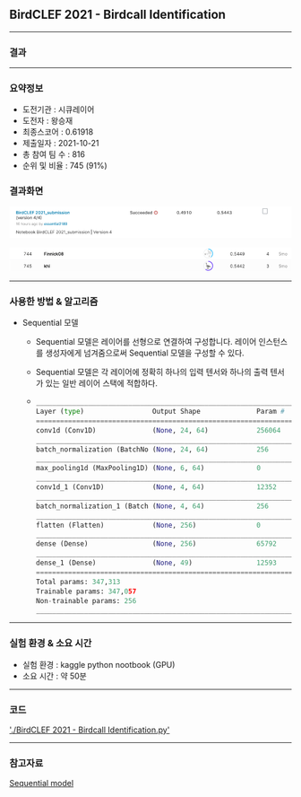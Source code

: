 ## BirdCLEF 2021 - Birdcall Identification

------------

### 결과

----------------

### 요약정보

* 도전기관 : 시큐레이어
* 도전자 : 왕승재
* 최종스코어 : 0.61918
* 제출일자 : 2021-10-21
* 총 참여 팀 수 : 816
* 순위 및 비율 : 745 (91%)

### 결과화면

![결과](screanshot/score.png)

![결과](screanshot/leaderboard.png)

----------

### 사용한 방법 & 알고리즘

* Sequential 모델

  * Sequential 모델은 레이어를 선형으로 연결하여 구성합니다. 레이어 인스턴스를 생성자에게 넘겨줌으로써 Sequential 모델을 구성할 수 있다.

  * Sequential 모델은 각 레이어에 정확히 하나의 입력 텐서와 하나의 출력 텐서가 있는 일반 레이어 스택에 적합하다.

  * ```python
    _________________________________________________________________
    Layer (type)                 Output Shape              Param #   
    =================================================================
    conv1d (Conv1D)              (None, 24, 64)            256064    
    _________________________________________________________________
    batch_normalization (BatchNo (None, 24, 64)            256       
    _________________________________________________________________
    max_pooling1d (MaxPooling1D) (None, 6, 64)             0         
    _________________________________________________________________
    conv1d_1 (Conv1D)            (None, 4, 64)             12352     
    _________________________________________________________________
    batch_normalization_1 (Batch (None, 4, 64)             256       
    _________________________________________________________________
    flatten (Flatten)            (None, 256)               0         
    _________________________________________________________________
    dense (Dense)                (None, 256)               65792     
    _________________________________________________________________
    dense_1 (Dense)              (None, 49)                12593     
    =================================================================
    Total params: 347,313
    Trainable params: 347,057
    Non-trainable params: 256
    _________________________________________________________________
    ```

-------------

### 실험 환경 & 소요 시간

* 실험 환경 : kaggle python nootbook (GPU)
* 소요 시간 : 약 50분

-----------

### 코드

['./BirdCLEF 2021 - Birdcall Identification.py'](https://github.com/essential2189/ML_study/blob/main/kaggle/BirdCLEF%202021%20-%20Birdcall%20Identification/BirdCLEF%202021%20-%20Birdcall%20Identification.py)

-----------

### 참고자료

[Sequential model](https://keras.io/guides/sequential_model/)

